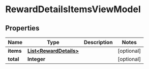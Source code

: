 # RewardDetailsItemsViewModel

## Properties
Name | Type | Description | Notes
------------ | ------------- | ------------- | -------------
**items** | [**List&lt;RewardDetails&gt;**](RewardDetails.md) |  |  [optional]
**total** | **Integer** |  |  [optional]
